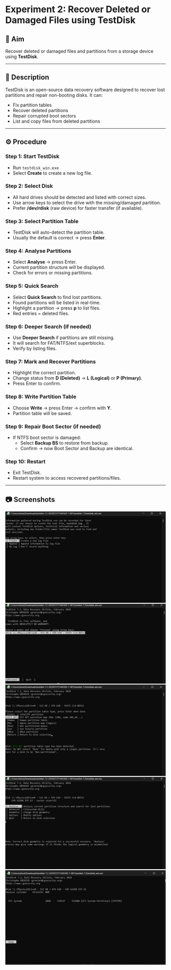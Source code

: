 # Experiment 2: Recover Deleted or Damaged Files using TestDisk

## 🎯 Aim
Recover deleted or damaged files and partitions from a storage device using **TestDisk**.

---

## 📝 Description
TestDisk is an open-source data recovery software designed to recover lost partitions and repair non-booting disks. It can:

- Fix partition tables
- Recover deleted partitions
- Repair corrupted boot sectors
- List and copy files from deleted partitions

---

## ⚙️ Procedure

### Step 1: Start TestDisk
- Run `testdisk_win.exe`
- Select **Create** to create a new log file.

### Step 2: Select Disk
- All hard drives should be detected and listed with correct sizes.
- Use arrow keys to select the drive with the missing/damaged partition.
- Prefer **/dev/rdisk** (raw device) for faster transfer (if available).

### Step 3: Select Partition Table
- TestDisk will auto-detect the partition table.
- Usually the default is correct → press **Enter**.

### Step 4: Analyse Partitions
- Select **Analyse** → press Enter.
- Current partition structure will be displayed.
- Check for errors or missing partitions.

### Step 5: Quick Search
- Select **Quick Search** to find lost partitions.
- Found partitions will be listed in real-time.
- Highlight a partition → press **p** to list files.
- Red entries = deleted files.

### Step 6: Deeper Search (if needed)
- Use **Deeper Search** if partitions are still missing.
- It will search for FAT/NTFS/ext superblocks.
- Verify by listing files.

### Step 7: Mark and Recover Partitions
- Highlight the correct partition.
- Change status from **D (Deleted)** → **L (Logical)** or **P (Primary)**.
- Press Enter to confirm.

### Step 8: Write Partition Table
- Choose **Write** → press Enter → confirm with **Y**.
- Partition table will be saved.

### Step 9: Repair Boot Sector (if needed)
- If NTFS boot sector is damaged:
  - Select **Backup BS** to restore from backup.
  - Confirm → now Boot Sector and Backup are identical.

### Step 10: Restart
- Exit TestDisk.
- Restart system to access recovered partitions/files.

---

## 📷 Screenshots
![](screenshots/21.png)
![](screenshots/22.png)
![](screenshots/23.png)
![](screenshots/24.png)
![](screenshots/25.png)




